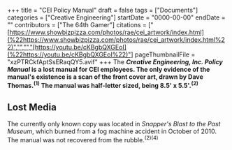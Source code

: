 +++
title = "CEI Policy Manual"
draft = false
tags = ["Documents"]
categories = ["Creative Engineering"]
startDate = "0000-00-00"
endDate = ""
contributors = ["The 64th Gamer"]
citations = ["[https://www.showbizpizza.com/photos/rae/cei_artwork/index.html](%22https://www.showbizpizza.com/photos/rae/cei_artwork/index.html%22)","","","[https://youtu.be/cKBgbQXGEoI](%22https://youtu.be/cKBgbQXGEoI%22)"]
pageThumbnailFile = "xzPTRCkfAptSsERaqQY5.avif"
+++
The ***Creative Engineering, Inc. Policy Manual* is a lost manual for CEI employees.
The only evidence of the manual's existence is a scan of the front cover art, drawn by Dave Thomas.<sup>(1)</sup> The manual was half-letter sized, being 8.5' x 5.5'.<sup>(2)</sup>**

## Lost Media

The currently only known copy was located in *Snapper's Blast to the Past Museum*, which burned from a fog machine accident in October of 2010. The manual was not recovered from the rubble.<sup>(2)(4)</sup>
